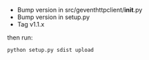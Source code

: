 - Bump version in src/geventhttpclient/__init__.py
- Bump version in setup.py
- Tag v1.1.x

then run:

    python setup.py sdist upload
